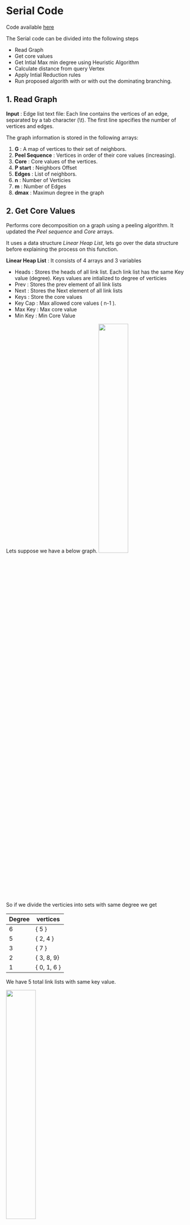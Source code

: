 # Serial Code 

Code available [here](https://drive.google.com/drive/folders/1yW2aDTX1o8mPuXFYd8WWMcQ_MZrFVyjm?usp=sharing)

The Serial code can be divided into the following steps

- Read Graph 
- Get core values 
- Get Intial Max min degree using Heuristic Algorithm 
- Calculate distance from query Vertex
- Apply Intial Reduction rules
- Run proposed algorith with or with out the dominating branching. 

## 1. Read Graph 

**Input** : Edge list text file: Each line contains the vertices of an edge, separated by a tab character (\t). The first line specifies the number of vertices and edges.

The graph information is stored in the following arrays:

1. **G** : A map of vertices to their set of neighbors.
2. **Peel Sequence** : Vertices in order of their core values (increasing).
3. **Core** : Core values of the vertices.
4. **P start** : Neighbors Offset 
5. **Edges** : List of neighbors.
6. **n** : Number of Verticies 
7. **m** : Number of Edges
8. **dmax** : Maximun degree in the graph

## 2. Get Core Values
Performs core decomposition on a graph using a peeling algorithm. It updated the *Peel sequence* and *Core* arrays.

It uses a data structure *Linear Heap List*, lets go over the data structure before explaining the process on this function. 

**Linear Heap List** : It consists of 4 arrays and 3 variables
- Heads : Stores the heads of all link list. Each link list has the same Key value (degree). Keys values are intialized to degree of verticies
- Prev : Stores the prev element of all link lists 
- Next : Stores the Next element of all link lists
- Keys : Store the core values
- Key Cap : Max allowed core values ( n-1 ).
- Max Key : Max core value
- Min Key : Min Core Value 

Lets suppose we have a below graph. 
<img src="pics/graph1.jpg" width="40%" height="40%"/>

So if we divide the verticies into sets with same degree we get 

| Degree | vertices |
|---|---|
| 6 | { 5 } |
| 5 | { 2, 4 }|
| 3 | { 7 }|
| 2 | { 3, 8, 9} |
| 1 | { 0, 1, 6 } |

We have 5 total link lists with same key value. 


<img src="pics\HeapLists.PNG" width="40%" height="40%"/>


As the total number of vertices (n) is 10, the arrays in *Linear Heap List* will be intialized as 

| Index | Index 0 | Index 1 | Index 2 | Index 3 | Index 4 | Index 5 | Index 6 | Index 7 | Index 8 | Index 9 |
|---|---|---|---|---|---|---|---|---|---|---|
|Keys| 1 | 1 | 5 | 2 | 5 | 6 | 1 | 3 | 2 | 2 |
|Head| 10 |6 | 9 | 7 | 10 | 4 | 5 | 10 | 10 | 10 |
|Next| 10 | 0 | 10 | 10 | 2 | 10 | 1 | 10 | 3 | 8 |
|Prev| 1 | 6 | 4 | 8 | 10 | 10 | 10 | 10 | 9 | 10 |

Note: If a value for a index is not available  in Head, Next or Prev it is set to n (10). 


**Core Decomposition Algorithm**

1. Set core values to zero, max core to zero and store the data in *Linear Heap List*. 
2. iterate through 0 to n-1.
3. Remove the vertex with minimum key value from *Linear Heap List*
4. If degree of removed vertex is greater that *max_core*, update *max_core*.
5. Add vertex to *peel Sequence* and its core value (*max_core*) to *Core*.
6. The key of each neighbor of the removed vertex is decreamented by 1 if neighbor has not been assigned a core value. 

## 3. Get Intial Max min degree using Heuristic Algorithm 
Calculates the intial subgraph that statify all the conditions using heuristic algorithm.

We have the following heuristic Algoriths

### 3.1. Heuristic 1 

**Intializie** 
- Create a vector H to store the subgraph with the maximum minimum degree.
- Initialize kl (the maximum minimum degree) to zero. 
- Create arrays hDegree (to store the degree of vertices in the subgraph) and sta (to track the status of vertices).
- Set sta to zero for all vertices. (sta values: 0 = vertex not in Q or H, 1 = vertex in Q, 2 = vertex in H).
- Create a priority queue Q of vertices, with the priority based on the degree of vertex in the original graph.

**Algorithm**
1. Push query vertex in Queue (Q) and set the status to 1. 
2. while(Q is not empty)
    1. Remove top element from Q. 
    2. Iterate through neighbors of removed element, 
        - If neighbors status is 0, push to Q and set status to 1.
        - If neighbors status is 2, increamnet degree of removed vertex and neighbor in HDegree. 
    3. If size of H >= Lower Bound size, Compare and update Max Min Degree (kl)
    4. if size of H = Upper Bound Size, Break 


### 3.2. Heuristic 2

**Intializie** 
- Create a vector H to store the subgraph with the maximum minimum degree.
- Initialize kl (the maximum minimum degree) to zero. 
- Create arrays hDegree (to store the degree of vertices in the subgraph) and sta (to track the status of vertices).
- Set sta to zero for all vertices. (sta values: 0 = vertex not in Q or H, 1 = vertex in Q, 2 = vertex in H).
- Create a priority queue Q of vertices, with the priority based on the degree of vertex ($v$) in $H \cup v $.

**Algorithm**
1. Push query vertex in Queue (Q) and set the status to 1. 
2. while Q is not empty
    1. Remove top element from Q. 
    2. Iterate through neighbors of removed element and Calculate the number of neighbors (d_new) each neighbor of the removed vertex has in H.
        - If neighbors status is 0, push to Q and set status to 1.
        - If neighbors status is 1, update prority in Q to d_new. 
        - If neighbors status is 2, increamnet degree of removed vertex and neighbor in HDegree. 
    3. If size of H >= Lower Bound size, Compare and update Max Min Degree (kl)
    4. if size of H = Upper Bound Size, Break 

**Note** : The primary distinction between Heuristic 1 and Heuristic 2 lies in the prioritization criteria. In Heuristic 1, priority is determined by the degree in the original graph, whereas in Heuristic 2, priority is based on the degree in $H \cup v $


## 4. Calculate distance from query Vertex
Calculates the distance of each vetrex from query vertex and stores that information in *q_dist*.

**Intialize**
- Create a array *q_dist* to store distance of each vertex from query vertex, initializing each element to *INF*. 
- Create a Queue (Q) to store the vertices to be processed. 

**Algorithm**
1. While Q is not Empty 
    1. Remove top element (v) from the  Queue. 
    2. itterate throught neighbors of removed vertex. 
        - if neighbors *q_dist* is *INF* update it to be the *q_dist* of the removed vertex plus 1.
        - Push neighbor to the Queue  

**Note** This is a BFS algorithm 

## 5. Apply Intial Reduction rules

Reduced the search space $R$ using reduction rules.

**Reduction Rule 1** : If core value of vertex is less than or equal to  current Min Max degree (kl), remove from Verticies. 

**Reduction Rule 2** :  Diameter (D) is the maximum shortest distance between all pair-wise distance between two vertices in graph

$$
n(k,D) = 
\begin{cases}
    k+D, & \text{if } 1 \leq D \leq 2 \text{ or } k = 1 \\
    K+D+1+\frac{D}{3}\times (k-2), & \text{otherwise} 
\end{cases}
$$

Set n = upper bound size (h) to calculate the Diameter D. 

For all v in R if *q_dist* is less than Diameter D, remove from R


**Intialize**
- G0 : Vector to stores new verticies that were not removed by reduction rules. 
- G0_Edges : Neighbors of G0.
- G0_x : Number of Neighbors of each vertex
- G0_degree : Degree of each vertex.
- inQ :  status to indicate if in Queue or not.  
- Create a Queue Q, to store the verticies to be processed. Push query vertex to Q and set status to 1.  

**Algorithm** 
1. While Q in not Empty
    1. Remove top vertex from Queue, and push vertex to G0.
    2. Iterate through neighbors of removed vertex. 
        - if core value is greater than Min max degree and *q_dist* is greater than Diameter. 
            - Add neighbor to new Neighbor list *G0_Edges* of vertex.
            - Increase num neighbors and degree of vertex in *G0_x* and *G0_degree*. 
        - if  neighbors status is 0, push to Queue and set status to 1. 

**Note** : This algorithm is also BFS staring from the query vertex 






## 6. Proposed algorithm with dominating branching. 

This a a recursive Algorithm. 

**Intialize**
- VI : Vector of verticies that are in subgraph (C). Push query vertex in VI
- inVI : Status indicating whether in VI or not. Set status of query vertex to 1 and rest to zero. 
- VR :  Vector of verticies that are not in  subgraph (R = G - C - verticies removed by intial reduction rules). Push all verticies except query vertex to VR. 
- inVR : Status indicating whether in VR or not. Set status to 1 for all verticies, except for query vertex. Set to 0 for query vertex. 
- degVI : Degree in VI, set to 0 for all verticies
- degVIVR : Degree in VI $\cup$ VR. intialize to value of *G0_degree* for all verticies. 
- NEI : Vector that stores the Neighbors of all verticies of VI (C) that are present in VR (R).
- inNEI : Status indicates if in NEI or not. 
- NEI_score : Stores the connection score value

**Algorithm**
1. Run function on VI (C), VR (R). 
2. If size of VI in between l and h, min degree of VI is greater than max min degree, update max min degree. 
3. if size of VI is greater than or equal to upper bound size, Break 
4. Apply reduction rules on VR 
5. Calculate Upper bound degree for current VI and VR. 
5. If size of VI is less than H, VR is not empty and Upper bound degree > MAx Min degree 
    - Find Ustar 
    - Find dominating set of Ustar
    - Iterate through dominating set ($dv_{i}$)
        - Call function recursively on $VI \cup \{ustar, dv_{i}\}$ and  $ VR \text{\ } \{dv_{1} \text{to} dv_{i}\}$
6. call function recursively on $VI \cup \{ustar\}$ and $VR \text{\ } \{\text{ustar, dominating set}\}$
7. call function recursively on $VI$ and $VR \text{\ } \{\text{ustar, dominating set}\}$

### 6.1. Calculate Upper bound degree for current VI and VR.

**Degree Based**
1. $U_{d} = min_{u \in C} min (d_{C \cup R}(u), d_{C}(u)+h-|C|)$
2. if $U_{d}$ is less than or equal to  Max Min degree, reject the branch. 

**Algorithm 1**
1. Set the minimum upper bound degree to *INF*.
2. Iterate through each vertex \(u\) in \(VI (C)\).
    - Calculate the number of neighbors present in \(VR (R)\).
    - Find its degree \(d_C(u)\) in \(VI (C)\), and compute the sum of this degree and the difference between the upper bound size \(h\) and the subgraph size \(|C|\).
    - Set the upper bound degree to minimum of the values calculated in the above two steps.
    - If the upper bound degree is less than the mimimum upper bound degree, update the upper bound degree.
3. Return minimum upper bound degree. 

**Note**: Time complexity $= |C| \times degree_{avg}$ 

**Algorithm 2**
1. TODO : Add notes


**Algorithm 3**
1. Add notes

### 6.2 Find Ustar

*Connection score* of vertex v in R is the reciprocal sum of degrees of neighbors of v if added in C.
*Ustar* is the vertex from R that has the maximum *connection score*, is used to generate new branches.


**Algorithm 1**
1. Intialize Max connection score to *0* and ustar to *-1*.
2. Iterate throught verticies in NEI (Neighbors of all verticies of C that are present in R ).
    - Set connection score to zero. 
    - For each vertex iterate through the neighbors that are in VI (C).
        -  Increament connection score by the reciprocal of degree of neighbor in VI (C).
    - if connection score is greater than Max connection score update Max connection score. Set ustar to vertex. 
3. Return ustar

**Note**: 
- Ustar is selected based on the Vertex in R that is more connected to C and connected to those verticies in C that have lower degree. 
- Time complexity $= |NEI| \times degree_{avg}$ 

**Algorithm 2**
1. Intialize Max connection score to *0* and ustar to *-1*.
2. Iterate throught verticies in NEI (Neighbors of all verticies of C that are present in R ).
    - Set connection score to number of neighbor that are in VI (C). 
    - if connection score is greater than Max connection score update Max connection score. Set ustar to vertex. 
3. Return ustar

**Note:**
- Ustar is selected based on the Vertex in R that is more connected to C. 
- Time complexity $= |NEI| \times degree_{avg}$  

**Algorithm 3**
Todo: add notes later 

### 6.3. Find dominating set of Ustar

**Vertex Domination*: Given at vertex $v \in R$ and $v^{'} \in R$, V dominates $v^{'}$ if every neighbor of $v^{'}$ in $(C \cup R)$ is either neighbor of v or v itself. 

*Dominating set* : consistes of all verticies of R that are dominated by Ustar.

Ustar and Dominating set will be used to create new branches.

**Algorithm 1**
1. itterate through verticies (v) in NEI.
    - set is_dom to *true*
    - Itterate throught neighbors(u) of vertex (v). 
    - If neighbor is either in C or R.
        - ==High text==
        - <span style="color:red">If all any neighbor of ustar is greater than neighbor (u), set is_dom to false. </span>  <span style="color:red">Confusion </span>
        - If is_dom is true, Calculate connection score of the vertex (v)
        - Push vertex and connection score to vector pair.
2. return dominating vertex set in decreasing order of connection score. 

I have highlighted a step in red. We should be checking if the all the neighbors of vertex are either neighbors of Ustar or ustar itself. But the code is check if all the neighbors of vertex are greater than neighbors of Ustar. 



